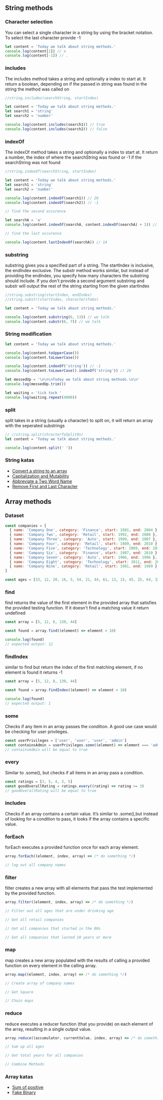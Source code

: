 ## String methods

### Character selection

You can select a single character in a string by using the bracket notation. To select the last character provide -1

```js
let content = 'Today we talk about string methods.'
console.log(content[1]) // o
console.log(content[-1]) // .
```

### includes

The includes method takes a string and optionally a index to start at. It return a boolean, depending on if the passed in string was found in the string the method was called on

```js
//string.includes(searchString, startIndex)

let content = 'Today we talk about string methods.'
let search1 = 'string'
let search2 = 'number'

console.log(content.includes(search1)) // true
console.log(content.includes(search2)) // false
```

### indexOf

The indexOf method takes a string and optionally a index to start at. It return a number, the index of where the searchString was found or -1 if the searchString was not found

```js
//string.indexOf(searchString, startIndex)

let content = 'Today we talk about string methods.'
let search1 = 'string'
let search2 = 'number'

console.log(content.indexOf(search1)) // 20
console.log(content.indexOf(search2)) // -1

// find the second occurence

let searchA = 'a'
console.log(content.indexOf(searchA, content.indexOf(searchA) + 1)) // 10

// find the last occurence

console.log(content.lastIndexOf(searchA)) // 14
```

### substring

substring gives you a specified part of a string. The startIndex is inclusive, the endIndex exclusive. The substr method works similar, but instead of providing the endIndex, you specify how many characters the substring should include. If you don't provide a second argument substring and substr will output the rest of the string starting from the given startIndex

```js
//string.substring(startIndex, endIndex)
//string.substr(startIndex, charactersToGo)

let content = 'Today we talk about string methods.'

console.log(content.substring(6, 13)) // we talk
console.log(content.substr(6, 7)) // we talk
```

### String modification

```js
let content = 'Today we talk about string methods.'

console.log(content.toUpperCase())
console.log(content.toLowerCase())

console.log(content.indexOf('string')) // -1
console.log(content.toLowerCase().indexOf('string')) // 20

let messedUp = '\n\n\nToday we talk about string methods.\n\n'
console.log(messedUp.trim())

let waiting = 'tick tock '
console.log(waiting.repeat(4000))
```

### split

split takes in a string (usually a character) to split on, it will return an array with the seperated substrings

```js
// //string.split(chracterToSplitOn)
let content = 'Today we talk about string methods.'

console.log(content.split(' '))
```

### String katas

- [Convert a string to an array](https://www.codewars.com/kata/57e76bc428d6fbc2d500036d)
- [Capitalization and Mutability](https://www.codewars.com/kata/595970246c9b8fa0a8000086/javascript)
- [Abbreviate a Two Word Name](https://www.codewars.com/kata/57eadb7ecd143f4c9c0000a3)
- [Remove First and Last Character](https://www.codewars.com/kata/56bc28ad5bdaeb48760009b0)

## Array methods

### Dataset

```js
const companies = [
  { name: 'Company One', category: 'Finance', start: 1981, end: 2004 },
  { name: 'Company Two', category: 'Retail', start: 1992, end: 2008 },
  { name: 'Company Three', category: 'Auto', start: 1999, end: 2007 },
  { name: 'Company Four', category: 'Retail', start: 1989, end: 2010 },
  { name: 'Company Five', category: 'Technology', start: 2009, end: 2014 },
  { name: 'Company Six', category: 'Finance', start: 1987, end: 2010 },
  { name: 'Company Seven', category: 'Auto', start: 1986, end: 1996 },
  { name: 'Company Eight', category: 'Technology', start: 2011, end: 2016 },
  { name: 'Company Nine', category: 'Retail', start: 1981, end: 1989 },
]

const ages = [33, 12, 20, 16, 5, 54, 21, 44, 61, 13, 15, 45, 25, 64, 32]
```

### find

find returns the value of the first element in the provided array that satisfies the provided testing function. If it doesn't find a matching value it return undefined

```js
const array = [5, 12, 8, 130, 44]

const found = array.find((element) => element > 10)

console.log(found)
// expected output: 12
```

### findIndex

similar to find but return the index of the first matching element, if no element is found it returns -1

```js
const array = [5, 12, 8, 130, 44]

const found = array.findIndex((element) => element > 10)

console.log(found)
// expected output: 1
```

### some

Checks if any item in an array passes the condition. A good use case would be checking for user privileges.

```js
const userPrivileges = ['user', 'user', 'user', 'admin']
const containsAdmin = userPrivileges.some((element) => element === 'admin')
// containsAdmin will be equal to true
```

### every

Similar to .some(), but checks if all items in an array pass a condition.

```js
const ratings = [3, 5, 4, 3, 5]
const goodOverallRating = ratings.every((rating) => rating >= 3)
// goodOverallRating will be equal to true
```

### includes

Checks if an array contains a certain value. It’s similar to .some(),but instead of looking for a condition to pass, it looks if the array contains a specific value.

### forEach

forEach executes a provided function once for each array element.

```js
array.forEach((element, index, array) => /* do something */)

// log out all company names
```

### filter

filter creates a new array with all elements that pass the test implemented by the provided function.

```js
array.filter((element, index, array) => /* do something */)

// Filter out all ages that are under drinking age

// Get all retail companies

// Get all companies that started in the 80s

// Get all companies that lasted 10 years or more
```

### map

map creates a new array populated with the results of calling a provided function on every element in the calling array.

```js
array.map((element, index, array) => /* do something */)

// Create array of company names

// Get Square

// Chain maps
```

### reduce

reduce executes a reducer function (that you provide) on each element of the array, resulting in a single output value.

```js
array.reduce((accumulator, currentValue, index, array) => /* do something */, initialValue)

// Sum up all ages

// Get total years for all companies

// Combine Methods
```

### Array katas

- [Sum of positive](https://www.codewars.com/kata/5715eaedb436cf5606000381)
- [Fake Binary](https://www.codewars.com/kata/57eae65a4321032ce000002d)
